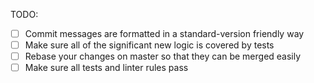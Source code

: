 <!--
  Thanks for filing a pull request on Apollo Client!

  Please look at the following checklist to ensure that your PR
  can be accepted quickly:
-->

TODO:

- [ ] Commit messages are formatted in a standard-version friendly way
- [ ] Make sure all of the significant new logic is covered by tests
- [ ] Rebase your changes on master so that they can be merged easily
- [ ] Make sure all tests and linter rules pass

<!--
 We are using standard-version because it makes it easier to keep track of relevant changes when we publish releases, and because it removes the need for a CHANGELOG.md file, which often leads to merge conflicts in pull requests.
  (More info about the formating below)
  
  If you're not sure how exactly to format a commit message, don't worry about it. Just make the PR, and we'll fix it for you when we merge it. We'd much rather have your PR than not have it!


Commmits Formatting: (https://github.com/bcoe/conventional-changelog-standard/blob/master/convention.md)
  ---------------------
  A commit message consists of a **header**, **body** and **footer**.  The header has a **type**, **scope** and **subject**:
  <type>(<scope>): <subject>
  <BLANK LINE>
  <body>
  <BLANK LINE>
  <footer>

  ## Header

  The **header** is mandatory and the **scope** of the header is optional.

  If the type is `feat`, `fix` or `perf`, it will appear in the changelog. 
  Suggested prefixes are `docs`, `chore`, `style`, `refactor`, and `test` for non-changelog related tasks.
  However if there is any [BREAKING CHANGE](#footer), the commit will always appear in the changelog.

  The subject contains succinct description of the change:

  * use the imperative, present tense: "change" not "changed" nor "changes"
  * don't capitalize first letter
  * no dot (.) at the end

  ## Footer

  The footer should contain any information about **Breaking Changes** and is also the place to
  reference GitHub issues that this commit **Closes**.

  **Breaking Changes** should start with the word `BREAKING CHANGE:` with a space or two newlines. The rest of the commit message is then used for this.

  For Example:
  * feat(autopublish): add 'autopublishMutationResults' function

    when enabled, after each mutation, the result will be published using the mutation name.

  * fix(mock): error handling when preserveResolvers = true

    Closes #149

  * chore: remove mockServer

    BREAKING CHANGE: remove mockServer which got deprectaed on version 0.4.0
-->
